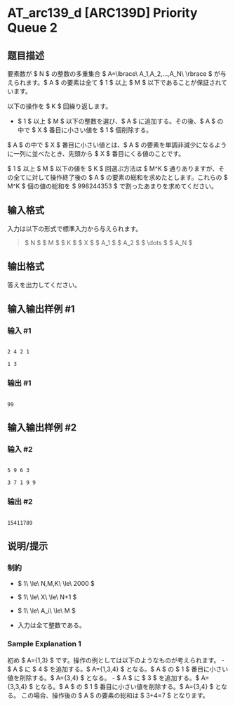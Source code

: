 # AT_arc139_d [ARC139D] Priority Queue 2

## 题目描述

[problemUrl]: https://atcoder.jp/contests/arc139/tasks/arc139_d

要素数が $ N $ の整数の多重集合 $ A=\lbrace\ A_1,A_2,...,A_N\ \rbrace $ が与えられます。$ A $ の要素は全て $ 1 $ 以上 $ M $ 以下であることが保証されています。

以下の操作を $ K $ 回繰り返します。

- $ 1 $ 以上 $ M $ 以下の整数を選び、$ A $ に追加する。その後、$ A $ の中で $ X $ 番目に小さい値を $ 1 $ 個削除する。

$ A $ の中で $ X $ 番目に小さい値とは、$ A $ の要素を単調非減少になるように一列に並べたとき、先頭から $ X $ 番目にくる値のことです。

$ 1 $ 以上 $ M $ 以下の値を $ K $ 回選ぶ方法は $ M^K $ 通りありますが、その全てに対して操作終了後の $ A $ の要素の総和を求めたとします。これらの $ M^K $ 個の値の総和を $ 998244353 $ で割ったあまりを求めてください。

## 输入格式

入力は以下の形式で標準入力から与えられます。

> $ N $ $ M $ $ K $ $ X $ $ A_1 $ $ A_2 $ $ \dots $ $ A_N $

## 输出格式

答えを出力してください。

## 输入输出样例 #1

### 输入 #1

```
2 4 2 1
1 3
```

### 输出 #1

```
99
```

## 输入输出样例 #2

### 输入 #2

```
5 9 6 3
3 7 1 9 9
```

### 输出 #2

```
15411789
```

## 说明/提示

### 制約

- $ 1\ \le\ N,M,K\ \le\ 2000 $
- $ 1\ \le\ X\ \le\ N+1 $
- $ 1\ \le\ A_i\ \le\ M $
- 入力は全て整数である。

### Sample Explanation 1

初め $ A=\{1,3\} $ です。操作の例としては以下のようなものが考えられます。 - $ A $ に $ 4 $ を追加する。$ A=\{1,3,4\} $ となる。$ A $ の $ 1 $ 番目に小さい値を削除する。$ A=\{3,4\} $ となる。 - $ A $ に $ 3 $ を追加する。$ A=\{3,3,4\} $ となる。$ A $ の $ 1 $ 番目に小さい値を削除する。$ A=\{3,4\} $ となる。 この場合、操作後の $ A $ の要素の総和は $ 3+4=7 $ となります。